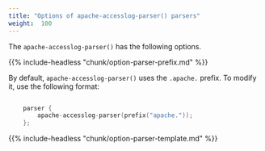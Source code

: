 ```yaml
---
title: "Options of apache-accesslog-parser() parsers"
weight:  100
---
```

<!-- DISCLAIMER: This file is based on the syslog-ng Open Source Edition documentation https://github.com/balabit/syslog-ng-ose-guides/commit/2f4a52ee61d1ea9ad27cb4f3168b95408fddfdf2 and is used under the terms of The syslog-ng Open Source Edition Documentation License. The file has been modified by Axoflow. -->

The `apache-accesslog-parser()` has the following options.


{{% include-headless "chunk/option-parser-prefix.md" %}}

By default, `apache-accesslog-parser()` uses the `.apache.` prefix. To modify it, use the following format:

```c

    parser {
        apache-accesslog-parser(prefix("apache."));
    };

```


{{% include-headless "chunk/option-parser-template.md" %}}
